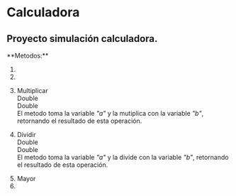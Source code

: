 # Calculadora
<h2>Proyecto simulación calculadora.</h2>
<body>
**Metodos:**

1)

2)

3)  Multiplicar <br />
    Double <br />
    Double <br />
    El metodo toma la variable *"a"* y la mutiplica con la variable *"b"*, retornando el resultado de esta operación.
    
4)  Dividir <br />
    Double <br />
    Double <br />
    El metodo toma la variable *"a"* y la divide con la variable *"b"*, retornando el resultado de esta operación.
   
5) <section>Mayor</section>

6)
</body>
